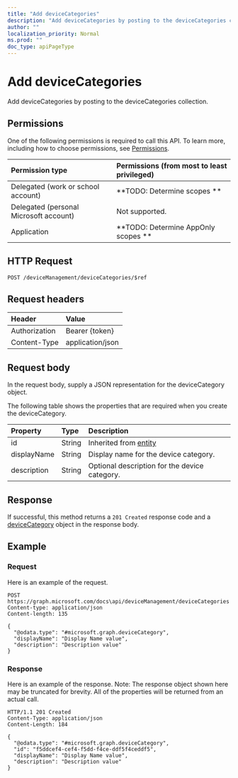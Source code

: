 ```yaml
---
title: "Add deviceCategories"
description: "Add deviceCategories by posting to the deviceCategories collection."
author: ""
localization_priority: Normal
ms.prod: ""
doc_type: apiPageType
---
```


# Add deviceCategories

Add deviceCategories by posting to the deviceCategories collection.

## Permissions
One of the following permissions is required to call this API. To learn more, including how to choose permissions, see [Permissions](/concepts/permissions-reference.md).

|Permission type|Permissions (from most to least privileged)|
|:---|:---|
|Delegated (work or school account)|**TODO: Determine scopes **|
|Delegated (personal Microsoft account)|Not supported.|
|Application|**TODO: Determine AppOnly scopes **|

## HTTP Request
<!-- {
  "blockType": "ignored"
}
-->
``` http
POST /deviceManagement/deviceCategories/$ref
```

## Request headers
|Header|Value|
|:---|:---|
|Authorization|Bearer {token}|
|Content-Type|application/json|

## Request body
In the request body, supply a JSON representation for the deviceCategory object.

The following table shows the properties that are required when you create the deviceCategory.

|Property|Type|Description|
|:---|:---|:---|
|id|String| Inherited from [entity](../resources/entity.md)|
|displayName|String|Display name for the device category.|
|description|String|Optional description for the device category.|



## Response
If successful, this method returns a `201 Created` response code and a [deviceCategory](../resources/devicecategory.md) object in the response body.

## Example

### Request
Here is an example of the request.
<!-- {
  "blockType": "request",
  "name": "create_devicecategory_from_"
}
-->
``` http
POST https://graph.microsoft.com/docs\api/deviceManagement/deviceCategories
Content-type: application/json
Content-length: 135

{
  "@odata.type": "#microsoft.graph.deviceCategory",
  "displayName": "Display Name value",
  "description": "Description value"
}
```

### Response
Here is an example of the response. Note: The response object shown here may be truncated for brevity. All of the properties will be returned from an actual call.
<!-- {
  "blockType": "response",
  "truncated": true,
  "@odata.type": "microsoft.graph.devicecategory"
}
-->
``` http
HTTP/1.1 201 Created
Content-Type: application/json
Content-Length: 184

{
  "@odata.type": "#microsoft.graph.deviceCategory",
  "id": "f5ddcef4-cef4-f5dd-f4ce-ddf5f4ceddf5",
  "displayName": "Display Name value",
  "description": "Description value"
}
```

